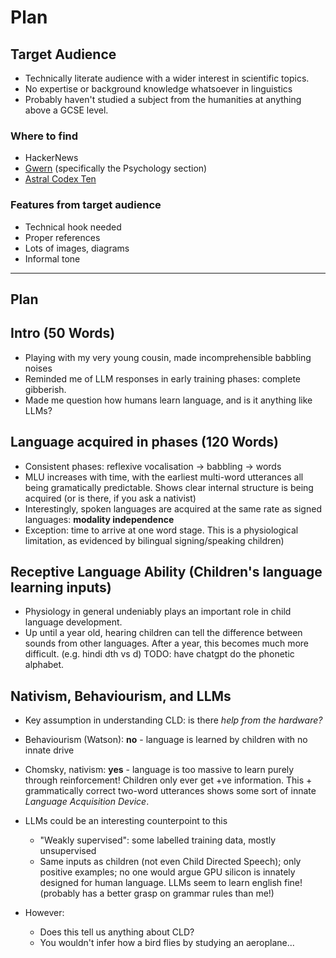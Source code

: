 # Plan

## Target Audience

- Technically literate audience with a wider interest in scientific topics.
- No expertise or background knowledge whatsoever in linguistics
- Probably haven't studied a subject from the humanities at anything above a
  GCSE level.

### Where to find

- HackerNews
- [Gwern](https://gwern.net/) (specifically the Psychology section)
- [Astral Codex Ten](https://www.astralcodexten.com/)

### Features from target audience

- Technical hook needed
- Proper references
- Lots of images, diagrams
- Informal tone

---

## Plan

## Intro (50 Words)

- Playing with my very young cousin, made incomprehensible babbling noises
- Reminded me of LLM responses in early training phases: complete
  gibberish.
- Made me question how humans learn language, and is it anything like
  LLMs?

## Language acquired in phases (120 Words)

- Consistent phases: reflexive vocalisation -> babbling -> words
- MLU increases with time, with the earliest multi-word utterances all
  being gramatically predictable. Shows clear internal structure is being
  acquired (or is there, if you ask a nativist)
- Interestingly, spoken languages are acquired at the same rate as signed
  languages: **modality independence**
- Exception: time to arrive at one word stage. This is a physiological
  limitation, as evidenced by bilingual signing/speaking children)

## Receptive Language Ability (Children's language learning inputs)

- Physiology in general undeniably plays an important role in child
  language development.
- Up until a year old, hearing children can tell the difference between
  sounds from other languages. After a year, this becomes much more
  difficult. (e.g. hindi dth vs d) TODO: have chatgpt do the phonetic
  alphabet.

## Nativism, Behaviourism, and LLMs

- Key assumption in understanding CLD: is there _help from the hardware?_
- Behaviourism (Watson): **no** - language is learned by children with no
  innate drive
- Chomsky, nativism: **yes** - language is too massive to learn purely
  through reinforcement! Children only ever get +ve information. This +
  grammatically correct two-word utterances shows some sort of innate
  _Language Acquisition Device_.

- LLMs could be an interesting counterpoint to this

  - "Weakly supervised": some labelled training data, mostly unsupervised
  - Same inputs as children (not even Child Directed Speech); only positive
    examples; no one would argue GPU silicon is innately designed for human
    language. LLMs seem to learn english fine! (probably has a better grasp
    on grammar rules than me!)

- However:
  - Does this tell us anything about CLD?
  - You wouldn't infer how a bird flies by studying an aeroplane...
